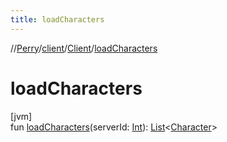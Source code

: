 ```yaml
---
title: loadCharacters
---
```

//[Perry](../../../index.html)/[client](../index.html)/[Client](index.html)/[loadCharacters](load-characters.html)



# loadCharacters



[jvm]\
fun [loadCharacters](load-characters.html)(serverId: [Int](https://kotlinlang.org/api/latest/jvm/stdlib/kotlin/-int/index.html)): [List](https://kotlinlang.org/api/latest/jvm/stdlib/kotlin.collections/-list/index.html)<[Character](../-character/index.html)>




